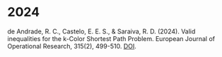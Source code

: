 # 2024

de Andrade, R. C., Castelo, E. E. S., & Saraiva, R. D. (2024). Valid inequalities for the k-Color Shortest Path Problem. European Journal of Operational Research, 315(2), 499-510. [DOI](https://doi.org/10.1016/j.ejor.2023.12.014).